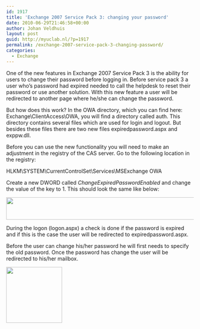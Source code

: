 ```yaml
---
id: 1917
title: 'Exchange 2007 Service Pack 3: changing your password'
date: 2010-06-29T21:46:58+00:00
author: Johan Veldhuis
layout: post
guid: http://myuclab.nl/?p=1917
permalink: /exchange-2007-service-pack-3-changing-password/
categories:
  - Exchange
---
```

One of the new features in Exchange 2007 Service Pack 3 is the ability for users to change their password before logging in. Before service pack 3 a user who&#8217;s password had expired needed to call the helpdesk to reset their password or use another solution. With this new feature a user will be redirected to another page where he/she can change the password.

But how does this work? In the OWA directory, which you can find here: Exchange\ClientAccess\OWA, you will find a directory called auth. This directory contains several files which are used for login and logout. But besides these files there are two new files expiredpassword.aspx and exppw.dll.

Before you can use the new functionality you will need to make an adjustment in the registry of the CAS server. Go to the following location in the registry:

HLKM\SYSTEM\CurrentControlSet\Services\MSExchange OWA

Create a new DWORD called _ChangeExpiredPasswordEnabled_ and change the value of the key to 1. This should look the same like below:

[<img title="OWA password change feature registry key" src="https://i1.wp.com/myuclab.nl/wp-content/uploads/2010/06/reg.jpg?resize=530%2C60" alt="" width="530" height="60" data-recalc-dims="1" />](https://i1.wp.com/myuclab.nl/wp-content/uploads/2010/06/reg.jpg)

During the logon (logon.aspx) a check is done if the password is expired and if this is the case the user will be redirected to expiredpassword.aspx.

Before the user can change his/her password he will first needs to specify the old password. Once the password has change the user will be redirected to his/her mailbox.

[<img title="OWA password change page" src="https://i1.wp.com/myuclab.nl/wp-content/uploads/2010/06/owa-150x150.jpg?resize=150%2C150" alt="" width="150" height="150" data-recalc-dims="1" />](https://i2.wp.com/myuclab.nl/wp-content/uploads/2010/06/owa.jpg)